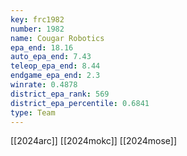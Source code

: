 ```yaml
---
key: frc1982
number: 1982
name: Cougar Robotics
epa_end: 18.16
auto_epa_end: 7.43
teleop_epa_end: 8.44
endgame_epa_end: 2.3
winrate: 0.4878
district_epa_rank: 569
district_epa_percentile: 0.6841
type: Team
---
```

[[2024arc]]
[[2024mokc]]
[[2024mose]]
